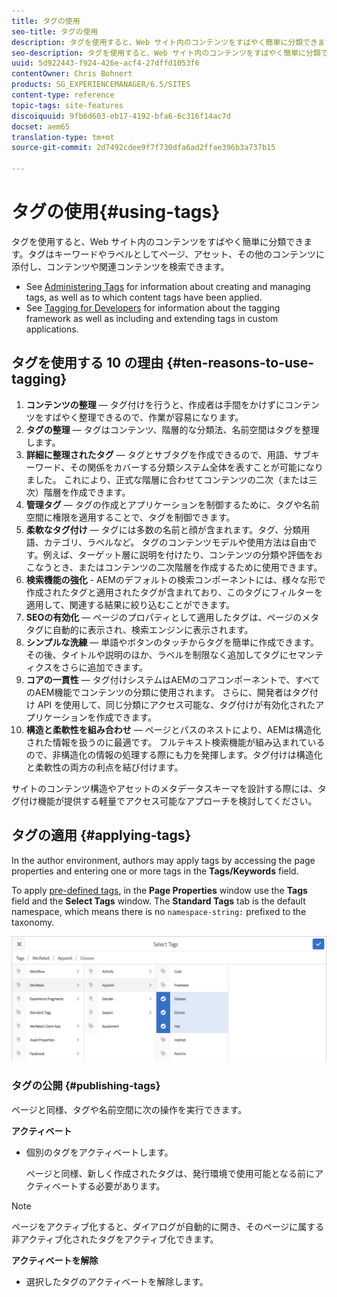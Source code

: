 ```yaml
---
title: タグの使用
seo-title: タグの使用
description: タグを使用すると、Web サイト内のコンテンツをすばやく簡単に分類できます。
seo-description: タグを使用すると、Web サイト内のコンテンツをすばやく簡単に分類できます。
uuid: 5d922443-f924-426e-acf4-27dffd1053f6
contentOwner: Chris Bohnert
products: SG_EXPERIENCEMANAGER/6.5/SITES
content-type: reference
topic-tags: site-features
discoiquuid: 9fb6d603-eb17-4192-bfa6-6c316f14ac7d
docset: aem65
translation-type: tm+mt
source-git-commit: 2d7492cdee9f7f730dfa6ad2ffae396b3a737b15

---
```



# タグの使用{#using-tags}

タグを使用すると、Web サイト内のコンテンツをすばやく簡単に分類できます。タグはキーワードやラベルとしてページ、アセット、その他のコンテンツに添付し、コンテンツや関連コンテンツを検索できます。

* See [Administering Tags](/help/sites-administering/tags.md) for information about creating and managing tags, as well as to which content tags have been applied.
* See [Tagging for Developers](/help/sites-developing/tags.md) for information about the tagging framework as well as including and extending tags in custom applications.

## タグを使用する 10 の理由 {#ten-reasons-to-use-tagging}

1. **コンテンツの整理** — タグ付けを行うと、作成者は手間をかけずにコンテンツをすばやく整理できるので、作業が容易になります。
1. **タグの整理** — タグはコンテンツ、階層的な分類法、名前空間はタグを整理します。
1. **詳細に整理されたタグ** — タグとサブタグを作成できるので、用語、サブキーワード、その関係をカバーする分類システム全体を表すことが可能になりました。 これにより、正式な階層に合わせてコンテンツの二次（または三次）階層を作成できます。
1. **管理タグ** — タグの作成とアプリケーションを制御するために、タグや名前空間に権限を適用することで、タグを制御できます。
1. **柔軟なタグ付け** — タグには多数の名前と顔が含まれます。タグ、分類用語、カテゴリ、ラベルなど。 タグのコンテンツモデルや使用方法は自由です。例えば、ターゲット層に説明を付けたり、コンテンツの分類や評価をおこなうとき、またはコンテンツの二次階層を作成するために使用できます。
1. **検索機能の強化** - AEMのデフォルトの検索コンポーネントには、様々な形で作成されたタグと適用されたタグが含まれており、このタグにフィルターを適用して、関連する結果に絞り込むことができます。
1. **SEOの有効化** — ページのプロパティとして適用したタグは、ページのメタタグに自動的に表示され、検索エンジンに表示されます。
1. **シンプルな洗練** — 単語やボタンのタッチからタグを簡単に作成できます。 その後、タイトルや説明のほか、ラベルを制限なく追加してタグにセマンティクスをさらに追加できます。
1. **コアの一貫性** — タグ付けシステムはAEMのコアコンポーネントで、すべてのAEM機能でコンテンツの分類に使用されます。 さらに、開発者はタグ付け API を使用して、同じ分類にアクセス可能な、タグ付けが有効化されたアプリケーションを作成できます。
1. **構造と柔軟性を組み合わせ** — ページとパスのネストにより、AEMは構造化された情報を扱うのに最適です。 フルテキスト検索機能が組み込まれているので、非構造化の情報の処理する際にも力を発揮します。タグ付けは構造化と柔軟性の両方の利点を結び付けます。

サイトのコンテンツ構造やアセットのメタデータスキーマを設計する際には、タグ付け機能が提供する軽量でアクセス可能なアプローチを検討してください。

## タグの適用 {#applying-tags}

In the author environment, authors may apply tags by accessing the page properties and entering one or more tags in the **Tags/Keywords** field.

To apply [pre-defined tags](/help/sites-administering/tags.md), in the **Page Properties** window use the **Tags** field and the **Select Tags** window. The **Standard Tags** tab is the default namespace, which means there is no `namespace-string:` prefixed to the taxonomy.

![chlimage_1-41](assets/chlimage_1-41.png)

### タグの公開 {#publishing-tags}

ページと同様、タグや名前空間に次の操作を実行できます。

**アクティベート**

* 個別のタグをアクティベートします。

   ページと同様、新しく作成されたタグは、発行環境で使用可能となる前にアクティベートする必要があります。

>[!NOTE]
>
>ページをアクティブ化すると、ダイアログが自動的に開き、そのページに属する非アクティブ化されたタグをアクティブ化できます。

**アクティベートを解除**

* 選択したタグのアクティベートを解除します。
